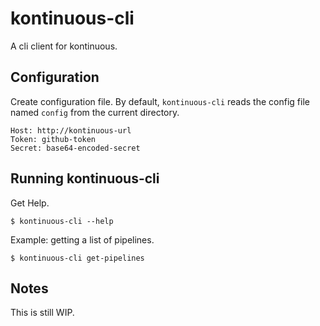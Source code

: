 kontinuous-cli
==============

A cli client for kontinuous.

## Configuration

Create configuration file. By default, `kontinuous-cli` reads the config file named `config` from the current directory.

```
Host: http://kontinuous-url
Token: github-token
Secret: base64-encoded-secret
```

## Running kontinuous-cli

Get Help. 

```
$ kontinuous-cli --help
```

Example: getting a list of pipelines.

```
$ kontinuous-cli get-pipelines
```

## Notes

This is still WIP. 


